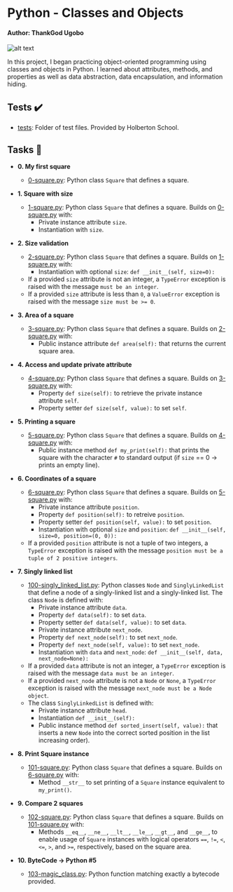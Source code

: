 # Python - Classes and Objects

#### Author: ThankGod Ugobo

![alt text](https://s3.amazonaws.com/intranet-projects-files/holbertonschool-higher-level_programming+/247/oop-meme.jpg)

In this project, I began practicing object-oriented programming using classes and objects in Python. I learned about attributes, methods, and properties as well as data abstraction, data encapsulation, and information hiding.

## Tests :heavy_check_mark:

- [tests](./tests): Folder of test files. Provided by Holberton School.

## Tasks :page_with_curl:

- **0. My first square**

  - [0-square.py](./0-square.py): Python class `Square` that defines a square.

- **1. Square with size**

  - [1-square.py](./1-square.py): Python class `Square` that defines a square. Builds on [0-square.py](./0-square.py) with:
    - Private instance attribute `size`.
    - Instantiation with `size`.

- **2. Size validation**

  - [2-square.py](./2-square.py): Python class `Square` that defines a square. Builds on [1-square.py](./1-square.py) with:
    - Instantiation with optional `size`: `def __init__(self, size=0):`
  - If a provided `size` attribute is not an integer, a `TypeError` exception is raised with the message `must be an integer`.
  - If a provided `size` attribute is less than `0`, a `ValueError` exception is raised with the message `size must be >= 0`.

- **3. Area of a square**

  - [3-square.py](./3-square.py): Python class `Square` that defines a square. Builds on [2-square.py](./2-square.py) with:
    - Public instance attribute `def area(self):` that returns the current square area.

- **4. Access and update private attribute**

  - [4-square.py](./4-square.py): Python class `Square` that defines a square. Builds on [3-square.py](./3-square.py) with:
    - Property `def size(self):` to retrieve the private instance attribute `self`.
    - Property setter `def size(self, value):` to set `self`.

- **5. Printing a square**

  - [5-square.py](./5-square.py): Python class `Square` that defines a square. Builds on [4-square.py](./4-square.py) with:
    - Public instance method `def my_print(self):` that prints the square with the character `#` to standard output (if `size` == 0 -> prints an empty line).

- **6. Coordinates of a square**

  - [6-square.py](./6-square.py): Python class `Square` that defines a square. Builds on [5-square.py](./5-square.py) with:
    - Private instance attribute `position`.
    - Property `def position(self):` to retreive `position`.
    - Property setter `def position(self, value):` to set `position`.
    - Instantiation with optional `size` and `position`: `def __init__(self, size=0, position=(0, 0)):`
  - If a provided `position` attribute is not a tuple of two integers, a `TypeError` exception is raised with the message `position must be a tuple of 2 positive integers`.

- **7. Singly linked list**

  - [100-singly_linked_list.py](./100-singly_linked_list.py): Python classes `Node` and `SinglyLinkedList` that define a node of a singly-linked list and a singly-linked list. The class `Node` is defined with:
    - Private instance attribute `data`.
    - Property `def data(self):` to set `data`.
    - Property setter `def data(self, value):` to set `data`.
    - Private instance attribute `next_node`.
    - Property `def next_node(self):` to set `next_node`.
    - Property `def next_node(self, value):` to set `next_node`.
    - Instantiation with `data` and `next_node`: `def __init__(self, data, next_node=None):`
  - If a provided `data` attribute is not an integer, a `TypeError` exception is raised with the message `data must be an integer`.
  - If a provided `next_node` attribute is not a `Node` or `None`, a `TypeError` exception is raised with the message `next_node must be a Node object`.
  - The class `SinglyLinkedList` is defined with:
    - Private instance attribute `head`.
    - Instantiation `def __init__(self):`
    - Public instance method `def sorted_insert(self, value):` that inserts a new `Node` into the correct sorted position in the list increasing order).

- **8. Print Square instance**

  - [101-square.py](./101-square.py): Python class `Square` that defines a square. Builds on [6-square.py](./6-square.py) with:
    - Method `__str__` to set printing of a `Square` instance equivalent to `my_print()`.

- **9. Compare 2 squares**

  - [102-square.py](./102-square.py): Python class `Square` that defines a square. Builds on [101-square.py](./101-square.py) with:
    - Methods `__eq__`, `__ne__`, `__lt__`, `__le__`, `__gt__`, and `__ge__`, to enable usage of `Square` instances with logical operators `==`, `!=`, `<`, `<=`, `>`, and `>=`, respectively, based on the square area.

- **10. ByteCode -> Python #5**
  - [103-magic_class.py](./103-magic_class.py): Python function matching exactly a bytecode provided.
